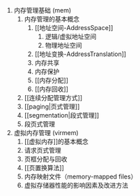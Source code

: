 
1. 内存管理基础 (mem)
	1. 内存管理的基本概念
		1. [[地址空间-AddressSpace]]
			1. 逻辑/虚拟地址空间
			2. 物理地址空间
		2. [[地址变换-AddressTranslation]]
		3. 内存共享
		4. 内存保护
		5. [[内存分配]]
		6. [[内存回收]]
	2. [[连续分配管理方式]]
	3. [[paging|页式管理]]
	4. [[segmentation|段式管理]]
	5. 段页式管理
2. 虚拟内存管理 (virmem)
	1. [[虚拟内存]]的基本概念
	2. 请求页式管理
	3. 页框分配与回收
	4. [[页置换算法]]
	5. 内存映射文件（memory-mapped files）
	6. 虚拟存储器性能的影响因素及改进方法